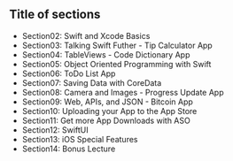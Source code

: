 ## Title of sections

- Section02: Swift and Xcode Basics
- Section03: Talking Swift Futher - Tip Calculator App
- Section04: TableViews - Code Dictionary App
- Section05: Object Oriented Programming with Swift
- Section06: ToDo List App
- Section07: Saving Data with CoreData
- Section08: Camera and Images - Progress Update App
- Section09: Web, APIs, and JSON - Bitcoin App
- Section10: Uploading your App to the App Store
- Section11: Get more App Downloads with ASO
- Section12: SwiftUI
- Section13: iOS Special Features
- Section14: Bonus Lecture
